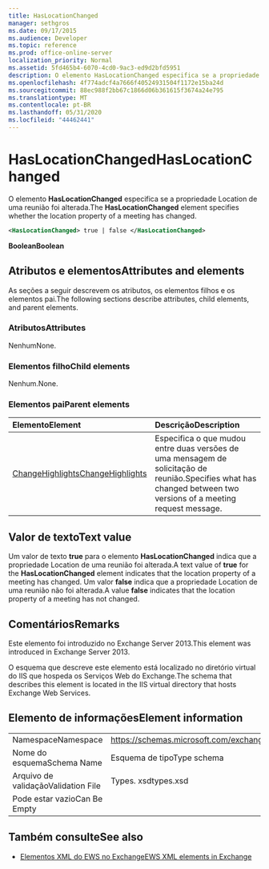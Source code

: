 ```yaml
---
title: HasLocationChanged
manager: sethgros
ms.date: 09/17/2015
ms.audience: Developer
ms.topic: reference
ms.prod: office-online-server
localization_priority: Normal
ms.assetid: 5fd465b4-6070-4cd0-9ac3-ed9d2bfd5951
description: O elemento HasLocationChanged especifica se a propriedade Location de uma reunião foi alterada.
ms.openlocfilehash: 4f774adcf4a7666f40524931504f1172e15ba24d
ms.sourcegitcommit: 88ec988f2bb67c1866d06b361615f3674a24e795
ms.translationtype: MT
ms.contentlocale: pt-BR
ms.lasthandoff: 05/31/2020
ms.locfileid: "44462441"
---
```

# <a name="haslocationchanged"></a><span data-ttu-id="54dfd-103">HasLocationChanged</span><span class="sxs-lookup"><span data-stu-id="54dfd-103">HasLocationChanged</span></span>

<span data-ttu-id="54dfd-104">O elemento **HasLocationChanged** especifica se a propriedade Location de uma reunião foi alterada.</span><span class="sxs-lookup"><span data-stu-id="54dfd-104">The **HasLocationChanged** element specifies whether the location property of a meeting has changed.</span></span> 
  
```XML
<HasLocationChanged> true | false </HasLocationChanged>
```

 <span data-ttu-id="54dfd-105">**Boolean**</span><span class="sxs-lookup"><span data-stu-id="54dfd-105">**Boolean**</span></span>
## <a name="attributes-and-elements"></a><span data-ttu-id="54dfd-106">Atributos e elementos</span><span class="sxs-lookup"><span data-stu-id="54dfd-106">Attributes and elements</span></span>

<span data-ttu-id="54dfd-107">As seções a seguir descrevem os atributos, os elementos filhos e os elementos pai.</span><span class="sxs-lookup"><span data-stu-id="54dfd-107">The following sections describe attributes, child elements, and parent elements.</span></span>
  
### <a name="attributes"></a><span data-ttu-id="54dfd-108">Atributos</span><span class="sxs-lookup"><span data-stu-id="54dfd-108">Attributes</span></span>

<span data-ttu-id="54dfd-109">Nenhum</span><span class="sxs-lookup"><span data-stu-id="54dfd-109">None.</span></span>
  
### <a name="child-elements"></a><span data-ttu-id="54dfd-110">Elementos filho</span><span class="sxs-lookup"><span data-stu-id="54dfd-110">Child elements</span></span>

<span data-ttu-id="54dfd-111">Nenhum.</span><span class="sxs-lookup"><span data-stu-id="54dfd-111">None.</span></span>
  
### <a name="parent-elements"></a><span data-ttu-id="54dfd-112">Elementos pai</span><span class="sxs-lookup"><span data-stu-id="54dfd-112">Parent elements</span></span>

|<span data-ttu-id="54dfd-113">**Elemento**</span><span class="sxs-lookup"><span data-stu-id="54dfd-113">**Element**</span></span>|<span data-ttu-id="54dfd-114">**Descrição**</span><span class="sxs-lookup"><span data-stu-id="54dfd-114">**Description**</span></span>|
|:-----|:-----|
|[<span data-ttu-id="54dfd-115">ChangeHighlights</span><span class="sxs-lookup"><span data-stu-id="54dfd-115">ChangeHighlights</span></span>](changehighlights.md) <br/> |<span data-ttu-id="54dfd-116">Especifica o que mudou entre duas versões de uma mensagem de solicitação de reunião.</span><span class="sxs-lookup"><span data-stu-id="54dfd-116">Specifies what has changed between two versions of a meeting request message.</span></span>  <br/> |
   
## <a name="text-value"></a><span data-ttu-id="54dfd-117">Valor de texto</span><span class="sxs-lookup"><span data-stu-id="54dfd-117">Text value</span></span>

<span data-ttu-id="54dfd-118">Um valor de texto **true** para o elemento **HasLocationChanged** indica que a propriedade Location de uma reunião foi alterada.</span><span class="sxs-lookup"><span data-stu-id="54dfd-118">A text value of **true** for the **HasLocationChanged** element indicates that the location property of a meeting has changed.</span></span> <span data-ttu-id="54dfd-119">Um valor **false** indica que a propriedade Location de uma reunião não foi alterada.</span><span class="sxs-lookup"><span data-stu-id="54dfd-119">A value **false** indicates that the location property of a meeting has not changed.</span></span> 
  
## <a name="remarks"></a><span data-ttu-id="54dfd-120">Comentários</span><span class="sxs-lookup"><span data-stu-id="54dfd-120">Remarks</span></span>

<span data-ttu-id="54dfd-121">Este elemento foi introduzido no Exchange Server 2013.</span><span class="sxs-lookup"><span data-stu-id="54dfd-121">This element was introduced in Exchange Server 2013.</span></span>
  
<span data-ttu-id="54dfd-122">O esquema que descreve este elemento está localizado no diretório virtual do IIS que hospeda os Serviços Web do Exchange.</span><span class="sxs-lookup"><span data-stu-id="54dfd-122">The schema that describes this element is located in the IIS virtual directory that hosts Exchange Web Services.</span></span>
  
## <a name="element-information"></a><span data-ttu-id="54dfd-123">Elemento de informações</span><span class="sxs-lookup"><span data-stu-id="54dfd-123">Element information</span></span>

|||
|:-----|:-----|
|<span data-ttu-id="54dfd-124">Namespace</span><span class="sxs-lookup"><span data-stu-id="54dfd-124">Namespace</span></span>  <br/> |https://schemas.microsoft.com/exchange/services/2006/types  <br/> |
|<span data-ttu-id="54dfd-125">Nome do esquema</span><span class="sxs-lookup"><span data-stu-id="54dfd-125">Schema Name</span></span>  <br/> |<span data-ttu-id="54dfd-126">Esquema de tipo</span><span class="sxs-lookup"><span data-stu-id="54dfd-126">Type schema</span></span>  <br/> |
|<span data-ttu-id="54dfd-127">Arquivo de validação</span><span class="sxs-lookup"><span data-stu-id="54dfd-127">Validation File</span></span>  <br/> |<span data-ttu-id="54dfd-128">Types. xsd</span><span class="sxs-lookup"><span data-stu-id="54dfd-128">types.xsd</span></span>  <br/> |
|<span data-ttu-id="54dfd-129">Pode estar vazio</span><span class="sxs-lookup"><span data-stu-id="54dfd-129">Can Be Empty</span></span>  <br/> ||
   
## <a name="see-also"></a><span data-ttu-id="54dfd-130">Também consulte</span><span class="sxs-lookup"><span data-stu-id="54dfd-130">See also</span></span>



- [<span data-ttu-id="54dfd-131">Elementos XML do EWS no Exchange</span><span class="sxs-lookup"><span data-stu-id="54dfd-131">EWS XML elements in Exchange</span></span>](ews-xml-elements-in-exchange.md)

